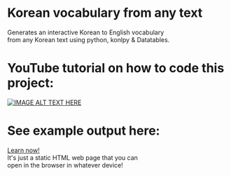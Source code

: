 # Korean vocabulary from any text
Generates an interactive Korean to English vocabulary<br>
from any Korean text using python, konlpy & Datatables.

# YouTube tutorial on how to code this project:
[![IMAGE ALT TEXT HERE](https://img.youtube.com/vi/upNhW9RzHyQ/0.jpg)](https://www.youtube.com/watch?v=upNhW9RzHyQ)

# See example output here:
<a href="https://maksimkorzh.github.io/korean-vocabulary/korean.html">Learn now!</a><br>
It's just a static HTML web page that you can<br>
open in the browser in whatever device!
